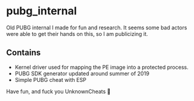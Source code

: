 # pubg_internal

Old PUBG internal I made for fun and research. It seems some bad actors were able to get their hands on this, so I am publicizing it.

## Contains

 - Kernel driver used for mapping the PE image into a protected process.
 - PUBG SDK generator updated around summer of 2019
 - Simple PUBG cheat with ESP

Have fun, and fuck you UnknownCheats 🖕
